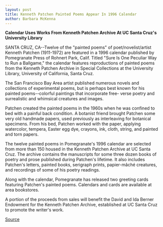 ```yaml
---
layout: post
title: Kenneth Patchen Painted Poems Appear In 1996 Calendar
author: Barbara McKenna
---
```


**Calendar Uses Works From Kenneth Patchen Archive At UC Santa Cruz's University Library**

SANTA CRUZ, CA--Twelve of the "painted poems" of  poet/novelist/artist Kenneth Patchen (1911-1972) are featured in a  1996 calendar published by Pomegranate Press of Rohnert Park,  Calif. Titled "Sure Is One Peculiar Way to Run a Ballgame," the  calendar features reproductions of painted poems from the Kenneth  Patchen Archive in Special Collections at the University Library,  University of California, Santa Cruz.

The San Francisco Bay Area artist published numerous novels  and collections of experimental poems, but is perhaps best known  for his painted poems--colorful paintings that incorporate free- verse poetry and surrealistic and whimsical creatures and images.

Patchen created the painted poems in the 1960s when he was  confined to bed with a painful back condition. A botanist friend  brought Patchen some very old handmade papers, used previously as  interleaving for botanical specimens. From his bed, Patchen worked  with the paper, applying watercolor, tempera, Easter egg dye,  crayons, ink, cloth, string, and painted and torn papers.

The twelve painted poems in Pomegranate's 1996 calendar are  selected from more than 150 housed in the Kenneth Patchen Archive  at UC Santa Cruz. The archive contains the manuscripts for some  three dozen books of poetry and prose published during Patchen's  lifetime. It also includes Patchen's letters, painted books, serigraph  prints, papier-mâché creatures, and recordings of some of his poetry  readings.

Along with the calendar, Pomegranate has released two  greeting cards featuring Patchen's painted poems. Calendars and  cards are available at area bookstores.

A portion of the proceeds from sales will benefit the David and  Ida Berner Endowment for the Kenneth Patchen Archive, established  at UC Santa Cruz to promote the writer's work.

[Source](http://www1.ucsc.edu/news_events/press_releases/archive/95-96/10-95/102595-Kenneth_Patchen_pai.html "Permalink to 102595-Kenneth_Patchen_pai")
